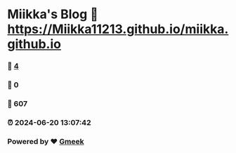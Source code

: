 # Miikka's Blog :link: https://Miikka11213.github.io/miikka.github.io 
### :page_facing_up: [4](https://Miikka11213.github.io/miikka.github.io/tag.html) 
### :speech_balloon: 0 
### :hibiscus: 607 
### :alarm_clock: 2024-06-20 13:07:42 
### Powered by :heart: [Gmeek](https://github.com/Meekdai/Gmeek)
